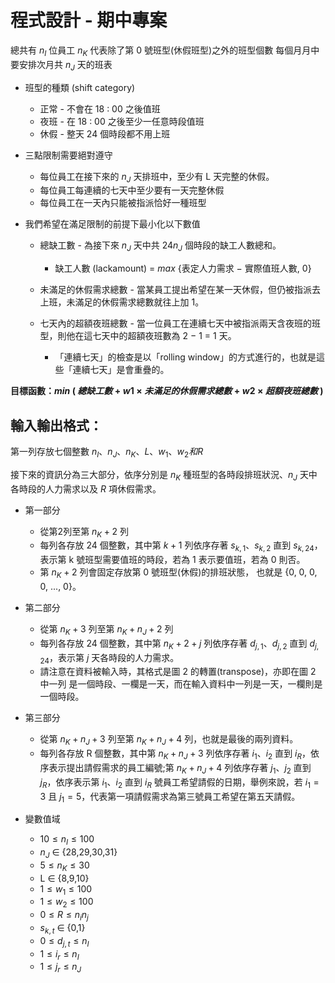 # 程式設計 - 期中專案

總共有 ${n_I}$ 位員工
${n_K}$ 代表除了第 0 號班型(休假班型)之外的班型個數
每個月月中要安排次月共 ${n_J}$ 天的班表

- 班型的種類 (shift category)
    - 正常 - 不會在 18 : 00 之後值班
    - 夜班 - 在 18 : 00 之後至少一任意時段值班
    - 休假 - 整天 24 個時段都不用上班

- 三點限制需要絕對遵守
    - 每位員工在接下來的 ${n_J}$ 天排班中，至少有 L 天完整的休假。
    - 每位員工每連續的七天中至少要有一天完整休假
    - 每位員工在一天內只能被指派恰好一種班型
- 我們希望在滿足限制的前提下最小化以下數值
    - 總缺工數 - 為接下來 ${n_J}$ 天中共 24${n_J}$ 個時段的缺工人數總和。
        - 缺工人數 (lackamount) =  ${max}$ {表定人力需求 − 實際值班人數, 0}
    - 未滿足的休假需求總數 - 當某員工提出希望在某一天休假，但仍被指派去上班，未滿足的休假需求總數就往上加 1。
    - 七天內的超額夜班總數 - 當一位員工在連續七天中被指派兩天含夜班的班型，則他在這七天中的超額夜班數為 2 − 1 = 1 天。

        - 「連續七天」的檢查是以「rolling window」的方式進行的，也就是這些「連續七天」是會重疊的。

<b>目標函數：${min}$ ( ${總缺工數 + w1 × 未滿足的休假需求總數 + w2 × 超額夜班總數}$ )</b>

## 輸入輸出格式：

第一列存放七個整數 ${n_I、n_J、n_K、L、w_1、w_2 和 R}$

接下來的資訊分為三大部分，依序分別是 ${n_K}$ 種班型的各時段排班狀況、${n_J}$ 天中各時段的人力需求以及 ${R}$ 項休假需求。

- 第一部分
    - 從第2列至第 ${n_K + 2}$ 列
    - 每列各存放 24 個整數，其中第 ${k + 1}$ 列依序存著 ${s_{k,1}、s_{k,2}}$ 直到 ${s_{k,24}}$，表示第 k 號班型需要值班的時段，若為 1 表示要值班，若為 0 則否。
    - 第 ${n_K + 2}$ 列會固定存放第 0 號班型(休假)的排班狀態， 也就是 {0, 0, 0, 0, ..., 0}。

- 第二部分
    - 從第 ${n_K +3}$ 列至第 ${n_K +n_J +2}$ 列
    - 每列各存放 24 個整數，其中第 ${n_K + 2 + j}$ 列依序存著 ${d_{j,1}、d_{j,2}}$ 直到 ${d_{j,24}}$，表示第 ${j}$ 天各時段的人力需求。 
    - 請注意在資料被輸入時，其格式是圖 2 的轉置(transpose)，亦即在圖 2 中一列 是一個時段、一欄是一天，而在輸入資料中一列是一天，一欄則是一個時段。

- 第三部分
    - 從第 ${n_K +n_J +3}$ 列至第 ${n_K +n_J +4}$ 列，也就是最後的兩列資料。
    - 每列各存放 R 個整數，其中第 ${n_K +n_J +3}$ 列依序存著 ${i_1、i_2}$ 直到 ${i_R}$，依序表示提出請假需求的員工編號;第 ${n_K + n_J + 4}$ 列依序存著 ${j_1、j_2}$ 直到 ${j_R}$，依序表示第 ${i_1、i_2}$ 直到 ${i_R}$ 號員工希望請假的日期，舉例來說，若 ${i_1 = 3}$ 且 ${j_1 = 5}$，代表第一項請假需求為第三號員工希望在第五天請假。

- 變數值域
    - ${10 ≤ n_I ≤ 100}$
    - ${n_J}$ ∈ {28,29,30,31}
    - ${5 ≤ n_K ≤ 30}$
    - L ∈ {8,9,10}
    - ${1 ≤ w_1 ≤ 100}$
    - ${1 ≤ w_2 ≤ 100}$
    - ${0 ≤ R ≤ n_in_j}$
    - ${s_{k,t}}$ ∈ {0,1}
    - ${0 ≤ d_{j,t} ≤ n_I}$
    - ${1 ≤ i_r ≤ n_I}$
    - ${1 ≤ j_r ≤ n_J}$